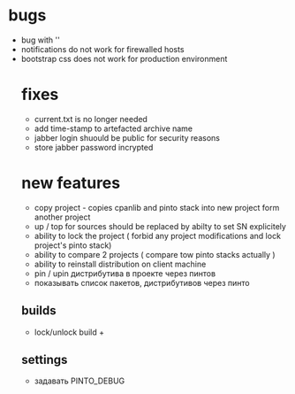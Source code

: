 # bugs
- bug with '<table cellpadding="2" cellspacing="2" border="0">'
- notifications do not work for firewalled hosts
- bootstrap css does not work for production environment

# fixes
- current.txt is no longer needed
- add time-stamp to artefacted archive name 
- jabber login shuould be public for security reasons
- store jabber password incrypted 

# new features
- copy project - copies cpanlib and pinto stack into new project form another project
- up / top for sources should be replaced by abilty to set SN explicitely
- ability to lock the project ( forbid any project modifications and lock project's pinto stack)
- ability to compare 2 projects ( compare tow pinto stacks actually )
- ability to reinstall distribution on client machine 
- pin / upin дистрибутива в проекте через пинтов
- показывать список пакетов, дистрибутивов через пинто

## builds
- lock/unlock build +

## settings
- задавать PINTO_DEBUG

